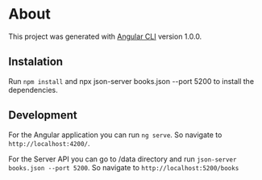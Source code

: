 # About

This project was generated with [Angular CLI](https://github.com/angular/angular-cli) version 1.0.0.

## Instalation

Run `npm install` and npx json-server books.json --port 5200 to install the dependencies.

## Development

For the Angular application you can run `ng serve`. So navigate to `http://localhost:4200/`.

For the Server API you can go to /data directory and run `json-server books.json --port 5200`. So navigate to `http://localhost:5200/books`
